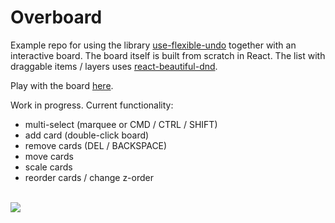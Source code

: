 # Overboard

Example repo for using the library [use-flexible-undo](https://github.com/philipmendels/use-flexible-undo) together with an interactive board. The board itself is built from scratch in React. The list with draggable items / layers uses [react-beautiful-dnd](https://github.com/atlassian/react-beautiful-dnd).

Play with the board [here](https://philipmendels.github.io/overboard/).

Work in progress. Current functionality:

- multi-select (marquee or CMD / CTRL / SHIFT)
- add card (double-click board)
- remove cards (DEL / BACKSPACE)
- move cards
- scale cards
- reorder cards / change z-order

<br/>
<img src="https://github.com/philipmendels/overboard/raw/master/assets/overboard-2.gif"/>
<br/><br/>
